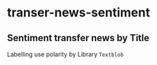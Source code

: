 # transer-news-sentiment
## Sentiment transfer news by Title </h2>
Labelling use polarity by Library `Textblob`
